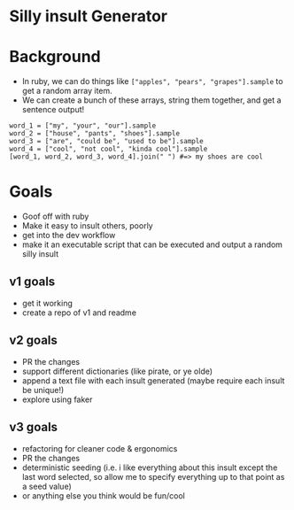 # Silly insult Generator

# Background

- In ruby, we can do things like `["apples", "pears", "grapes"].sample` to get a random array item.
- We can create a bunch of these arrays, string them together, and get a sentence output!

```
word_1 = ["my", "your", "our"].sample
word_2 = ["house", "pants", "shoes"].sample
word_3 = ["are", "could be", "used to be"].sample
word_4 = ["cool", "not cool", "kinda cool"].sample
[word_1, word_2, word_3, word_4].join(" ") #=> my shoes are cool
```

# Goals

- Goof off with ruby
- Make it easy to insult others, poorly
- get into the dev workflow
- make it an executable script that can be executed and output a random silly insult

## v1 goals

- get it working
- create a repo of v1 and readme

## v2 goals

- PR the changes
- support different dictionaries (like pirate, or ye olde)
- append a text file with each insult generated (maybe require each insult be unique!)
- explore using faker

## v3 goals

- refactoring for cleaner code & ergonomics
- PR the changes
- deterministic seeding (i.e. i like everything about this insult except the last word selected, so allow me to specify everything up to that point as a seed value)
- or anything else you think would be fun/cool
